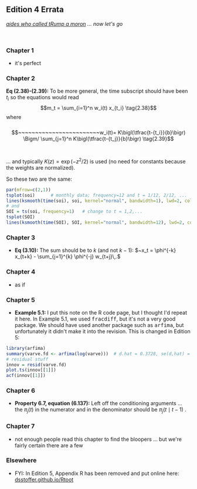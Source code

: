 ## Edition 4 Errata  

_[aides who called tRump a moron](https://www.politico.com/story/2018/09/04/trumps-insults-idiot-woodward-806455) ... now let's go_

<br/>

### Chapter 1 

- it's perfect

### Chapter 2 

 __Eq (2.38)-(2.39):__ To be more general, the time subscript should have been $t_i$ so the equations would read $$m_t = \sum_{i=1}^n  w_i(t) x_{t_i}  \tag{2.38}$$ where<br/><br/>
   $$~~~~~~~~~~~~~~~~~~~~~~~~w_i(t)= K\bigl(\tfrac{t-{t_i}}{b}\bigr) \Bigm/   \sum_{j=1}^n K\bigl(\tfrac{t-{t_j}}{b}\bigr) \tag{2.39}$$<br/><br/>
... and typically $K(z)=\exp(-z^2/2)$ is used (no need for constants because the weights are normalized).


So these two are the same:
```r
par(mfrow=c(2,1))
tsplot(soi)      # monthly data; frequency=12 and t = 1/12, 2/12, ...
lines(ksmooth(time(soi), soi, kernel="normal", bandwidth=1), lwd=2, col=4)
# and
SOI = ts(soi, frequency=1)   # change to t = 1,2,... 
tsplot(SOI)   
lines(ksmooth(time(SOI), SOI, kernel="normal", bandwidth=12), lwd=2, col=4)
```

 

###  Chapter 3 

- __Eq (3.10):__ The sum should be to $k$ (and not $k-1$):  $~x_t = \phi^{-k} x_{t+k} - \sum_{j=1}^{k} \phi^{-j} w_{t+j}\,.$


### Chapter 4 

- as if


### Chapter 5 

 - __Example 5.1:__ I put this note on the R code page, but I thought I'd repeat it here. 
In Example 5.1, we used <kbd>fracdiff</kbd>, but it's not a very good package. 
We should have used another package such as <kbd>arfima</kbd>, but unfortunately it didn't make it into the revision. This is changed in Edition 5: 

```r
library(arfima)
summary(varve.fd <- arfima(log(varve)))  # d.hat = 0.3728, se(d,hat) = 0.0273
# residual stuff
innov = resid(varve.fd)  
plot.ts(innov[[1]])  
acf(innov[[1]])
```

### Chapter 6 

 - __Property 6.7, equation (6.137):__ Left off the conditioning arguments ... the $\pi_j(t)$  in the numerator and in the denominator  should be $\pi_j(t \mid t-1)$ . 


### Chapter 7 

- not enough people read this chapter to find the bloopers ... but we're fairly certain there are a few


###  Elsewhere

 - FYI: In Edition 5, Appendix R has been removed and put online  here: [dsstoffer.github.io/Rtoot](https://dsstoffer.github.io/Rtoot)


<br/><br/><br/>
